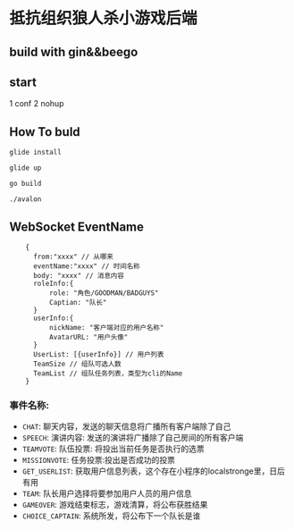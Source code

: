# 抵抗组织狼人杀小游戏后端
## build with gin&&beego

## start
1 conf
2 nohup

## How To buld
`glide install`

`glide up`

`go build`

`./avalon`


## WebSocket EventName
```
    {
      from:"xxxx" // 从哪来
      eventName:"xxxx" // 时间名称
      body: "xxxx" // 消息内容
      roleInfo:{
          role: "角色/GOODMAN/BADGUYS"
          Captian: "队长"
      }
      userInfo:{
          nickName: "客户端对应的用户名称"
          AvatarURL: "用户头像"
      }
      UserList: [{userInfo}] // 用户列表 
      TeamSize // 组队可选人数
      TeamList // 组队任务列表，类型为cli的Name
    }
```
### 事件名称:
- `CHAT`: 聊天内容，发送的聊天信息将广播所有客户端除了自己
- `SPEECH`: 演讲内容: 发送的演讲将广播除了自己房间的所有客户端
- `TEAMVOTE`: 队伍投票: 将投出当前任务是否执行的选票
- `MISSIONVOTE`: 任务投票:投出是否成功的投票
- `GET_USERLIST`: 获取用户信息列表，这个存在小程序的localstronge里，日后有用
- `TEAM`: 队长用户选择将要参加用户人员的用户信息
- `GAMEOVER`: 游戏结束标志，游戏清算，将公布获胜结果
- `CHOICE_CAPTAIN`: 系统所发，将公布下一个队长是谁

